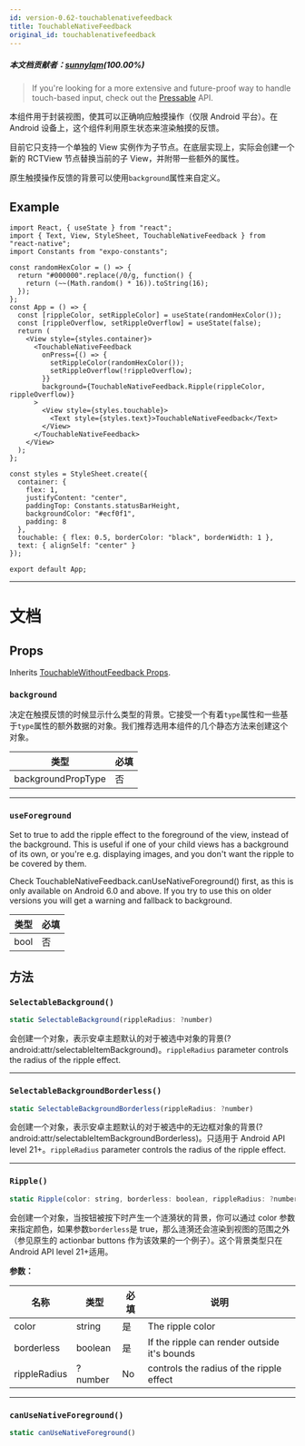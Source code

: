 ```yaml
---
id: version-0.62-touchablenativefeedback
title: TouchableNativeFeedback
original_id: touchablenativefeedback
---
```


##### 本文档贡献者：[sunnylqm](https://github.com/search?q=sunnylqm&type=Users)(100.00%)

> If you're looking for a more extensive and future-proof way to handle touch-based input, check out the [Pressable](pressable.md) API.

本组件用于封装视图，使其可以正确响应触摸操作（仅限 Android 平台）。在 Android 设备上，这个组件利用原生状态来渲染触摸的反馈。

目前它只支持一个单独的 View 实例作为子节点。在底层实现上，实际会创建一个新的 RCTView 节点替换当前的子 View，并附带一些额外的属性。

原生触摸操作反馈的背景可以使用`background`属性来自定义。

## Example

```SnackPlayer name=TouchableNativeFeedback%20Android%20Component%20Example&supportedPlatforms=android
import React, { useState } from "react";
import { Text, View, StyleSheet, TouchableNativeFeedback } from "react-native";
import Constants from "expo-constants";

const randomHexColor = () => {
  return "#000000".replace(/0/g, function() {
    return (~~(Math.random() * 16)).toString(16);
  });
};
const App = () => {
  const [rippleColor, setRippleColor] = useState(randomHexColor());
  const [rippleOverflow, setRippleOverflow] = useState(false);
  return (
    <View style={styles.container}>
      <TouchableNativeFeedback
        onPress={() => {
          setRippleColor(randomHexColor());
          setRippleOverflow(!rippleOverflow);
        }}
        background={TouchableNativeFeedback.Ripple(rippleColor, rippleOverflow)}
      >
        <View style={styles.touchable}>
          <Text style={styles.text}>TouchableNativeFeedback</Text>
        </View>
      </TouchableNativeFeedback>
    </View>
  );
};

const styles = StyleSheet.create({
  container: {
    flex: 1,
    justifyContent: "center",
    paddingTop: Constants.statusBarHeight,
    backgroundColor: "#ecf0f1",
    padding: 8
  },
  touchable: { flex: 0.5, borderColor: "black", borderWidth: 1 },
  text: { alignSelf: "center" }
});

export default App;
```

---

# 文档

## Props

Inherits [TouchableWithoutFeedback Props](touchablewithoutfeedback.md#props).

### `background`

决定在触摸反馈的时候显示什么类型的背景。它接受一个有着`type`属性和一些基于`type`属性的额外数据的对象。我们推荐选用本组件的几个静态方法来创建这个对象。

| 类型               | 必填 |
| ------------------ | ---- |
| backgroundPropType | 否   |

---

### `useForeground`

Set to true to add the ripple effect to the foreground of the view, instead of the background. This is useful if one of your child views has a background of its own, or you're e.g. displaying images, and you don't want the ripple to be covered by them.

Check TouchableNativeFeedback.canUseNativeForeground() first, as this is only available on Android 6.0 and above. If you try to use this on older versions you will get a warning and fallback to background.

| 类型 | 必填 |
| ---- | ---- |
| bool | 否   |

## 方法

### `SelectableBackground()`

```jsx
static SelectableBackground(rippleRadius: ?number)
```

会创建一个对象，表示安卓主题默认的对于被选中对象的背景(?android:attr/selectableItemBackground)。`rippleRadius` parameter controls the radius of the ripple effect.

---

### `SelectableBackgroundBorderless()`

```jsx
static SelectableBackgroundBorderless(rippleRadius: ?number)
```

会创建一个对象，表示安卓主题默认的对于被选中的无边框对象的背景(?android:attr/selectableItemBackgroundBorderless)。只适用于 Android API level 21+。`rippleRadius` parameter controls the radius of the ripple effect.

---

### `Ripple()`

```jsx
static Ripple(color: string, borderless: boolean, rippleRadius: ?number)
```

会创建一个对象，当按钮被按下时产生一个涟漪状的背景，你可以通过 color 参数来指定颜色，如果参数`borderless`是 true，那么涟漪还会渲染到视图的范围之外（参见原生的 actionbar buttons 作为该效果的一个例子）。这个背景类型只在 Android API level 21+适用。

**参数：**

| 名称         | 类型    | 必填 | 说明                                         |
| ------------ | ------- | ---- | -------------------------------------------- |
| color        | string  | 是   | The ripple color                             |
| borderless   | boolean | 是   | If the ripple can render outside it's bounds |
| rippleRadius | ?number | No   | controls the radius of the ripple effect     |

---

### `canUseNativeForeground()`

```jsx
static canUseNativeForeground()
```

